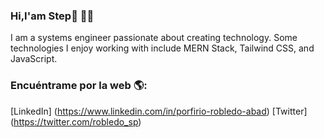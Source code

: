 ### Hi,I'am Step👋 🧑‍💻
I am a systems engineer passionate about creating technology. Some technologies I enjoy working with include MERN Stack, Tailwind CSS, and JavaScript.

### Encuéntrame por la web 🌎:
[LinkedIn] (https://www.linkedin.com/in/porfirio-robledo-abad)
[Twitter] (https://twitter.com/robledo_sp)
